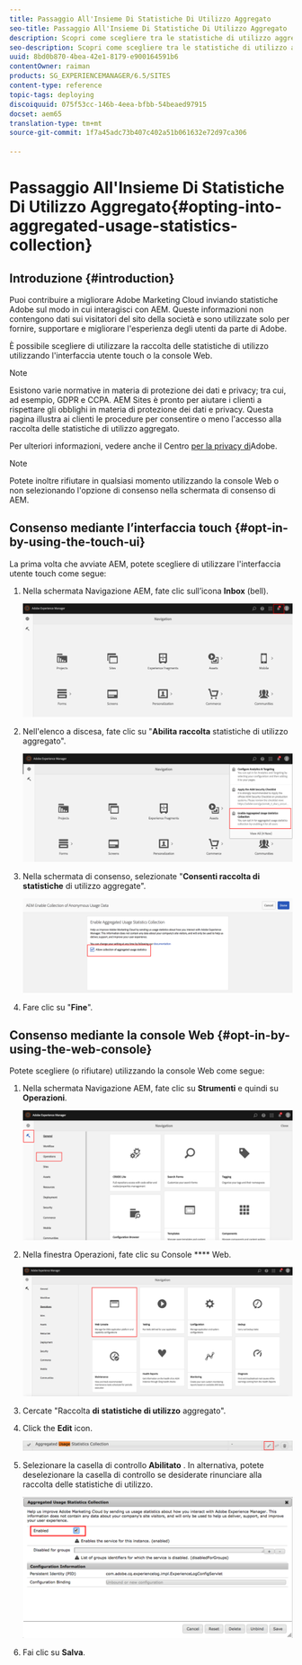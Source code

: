```yaml
---
title: Passaggio All'Insieme Di Statistiche Di Utilizzo Aggregato
seo-title: Passaggio All'Insieme Di Statistiche Di Utilizzo Aggregato
description: Scopri come scegliere tra le statistiche di utilizzo aggregate.
seo-description: Scopri come scegliere tra le statistiche di utilizzo aggregate.
uuid: 8bd0b870-4bea-42e1-8179-e900164591b6
contentOwner: raiman
products: SG_EXPERIENCEMANAGER/6.5/SITES
content-type: reference
topic-tags: deploying
discoiquuid: 075f53cc-146b-4eea-bfbb-54beaed97915
docset: aem65
translation-type: tm+mt
source-git-commit: 1f7a45adc73b407c402a51b061632e72d97ca306

---
```



# Passaggio All&#39;Insieme Di Statistiche Di Utilizzo Aggregato{#opting-into-aggregated-usage-statistics-collection}

## Introduzione {#introduction}

Puoi contribuire a migliorare Adobe Marketing Cloud inviando statistiche Adobe sul modo in cui interagisci con AEM. Queste informazioni non contengono dati sui visitatori del sito della società e sono utilizzate solo per fornire, supportare e migliorare l&#39;esperienza degli utenti da parte di Adobe.

È possibile scegliere di utilizzare la raccolta delle statistiche di utilizzo utilizzando l&#39;interfaccia utente touch o la console Web.

>[!NOTE]
>
>Esistono varie normative in materia di protezione dei dati e privacy; tra cui, ad esempio, GDPR e CCPA. AEM Sites è pronto per aiutare i clienti a rispettare gli obblighi in materia di protezione dei dati e privacy. Questa pagina illustra ai clienti le procedure per consentire o meno l&#39;accesso alla raccolta delle statistiche di utilizzo aggregato.
>
>Per ulteriori informazioni, vedere anche il Centro [per la privacy di](https://www.adobe.com/privacy.html)Adobe.

>[!NOTE]
>
>Potete inoltre rifiutare in qualsiasi momento utilizzando la console [](/help/sites-deploying/opt-in-aggregated-usage-statistics.md#opt-in-by-using-the-web-console) Web o non selezionando l&#39;opzione di consenso nella schermata di consenso di AEM.

## Consenso mediante l’interfaccia touch {#opt-in-by-using-the-touch-ui}

La prima volta che avviate AEM, potete scegliere di utilizzare l&#39;interfaccia utente touch come segue:

1. Nella schermata Navigazione AEM, fate clic sull’icona **Inbox** (bell).

   ![usage_statistical_navigationscreen](assets/usage_statisticsnavigationscreen.png)

1. Nell&#39;elenco a discesa, fate clic su &quot;**Abilita raccolta** statistiche di utilizzo aggregato&quot;.

   ![usage_statistical_navigationscreen2](assets/usage_statisticsnavigationscreen2.png)

1. Nella schermata di consenso, selezionate &quot;**Consenti raccolta di statistiche** di utilizzo aggregate&quot;.

   ![usage_statisticsopt-inscreen](assets/usage_statisticsopt-inscreen.png)

1. Fare clic su &quot;**Fine**&quot;.

## Consenso mediante la console Web {#opt-in-by-using-the-web-console}

Potete scegliere (o rifiutare) utilizzando la console Web come segue:

1. Nella schermata Navigazione AEM, fate clic su **Strumenti** e quindi su **Operazioni**.

   ![usage_statistical_sopsdashboard](assets/usage_statisticsopsdashboard.png)

1. Nella finestra Operazioni, fate clic su Console **** Web.

   ![usage_statistical_swebconsole](assets/usage_statisticswebconsole.png)

1. Cercate &quot;Raccolta **di statistiche di utilizzo** aggregato&quot;.
1. Click the **Edit** icon.

   ![usage_statistics.ollectionedit](assets/usage_statisticscollectionedit.png)

1. Selezionare la casella di controllo **Abilitato** . In alternativa, potete deselezionare la casella di controllo se desiderate rinunciare alla raccolta delle statistiche di utilizzo.

   ![usage_statistical_select](assets/usage_statisticsselect.png)

1. Fai clic su **Salva**.

